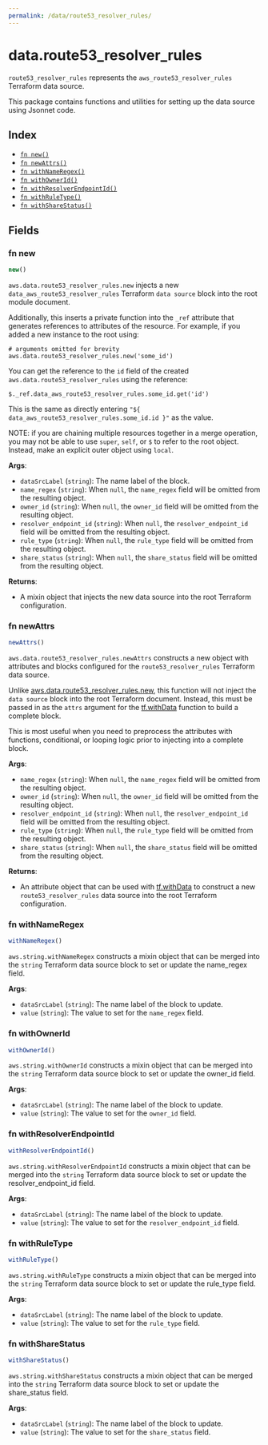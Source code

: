 ```yaml
---
permalink: /data/route53_resolver_rules/
---
```


# data.route53_resolver_rules

`route53_resolver_rules` represents the `aws_route53_resolver_rules` Terraform data source.



This package contains functions and utilities for setting up the data source using Jsonnet code.


## Index

* [`fn new()`](#fn-new)
* [`fn newAttrs()`](#fn-newattrs)
* [`fn withNameRegex()`](#fn-withnameregex)
* [`fn withOwnerId()`](#fn-withownerid)
* [`fn withResolverEndpointId()`](#fn-withresolverendpointid)
* [`fn withRuleType()`](#fn-withruletype)
* [`fn withShareStatus()`](#fn-withsharestatus)

## Fields

### fn new

```ts
new()
```


`aws.data.route53_resolver_rules.new` injects a new `data_aws_route53_resolver_rules` Terraform `data source`
block into the root module document.

Additionally, this inserts a private function into the `_ref` attribute that generates references to attributes of the
resource. For example, if you added a new instance to the root using:

    # arguments omitted for brevity
    aws.data.route53_resolver_rules.new('some_id')

You can get the reference to the `id` field of the created `aws.data.route53_resolver_rules` using the reference:

    $._ref.data_aws_route53_resolver_rules.some_id.get('id')

This is the same as directly entering `"${ data_aws_route53_resolver_rules.some_id.id }"` as the value.

NOTE: if you are chaining multiple resources together in a merge operation, you may not be able to use `super`, `self`,
or `$` to refer to the root object. Instead, make an explicit outer object using `local`.

**Args**:
  - `dataSrcLabel` (`string`): The name label of the block.
  - `name_regex` (`string`):  When `null`, the `name_regex` field will be omitted from the resulting object.
  - `owner_id` (`string`):  When `null`, the `owner_id` field will be omitted from the resulting object.
  - `resolver_endpoint_id` (`string`):  When `null`, the `resolver_endpoint_id` field will be omitted from the resulting object.
  - `rule_type` (`string`):  When `null`, the `rule_type` field will be omitted from the resulting object.
  - `share_status` (`string`):  When `null`, the `share_status` field will be omitted from the resulting object.

**Returns**:
- A mixin object that injects the new data source into the root Terraform configuration.


### fn newAttrs

```ts
newAttrs()
```


`aws.data.route53_resolver_rules.newAttrs` constructs a new object with attributes and blocks configured for the `route53_resolver_rules`
Terraform data source.

Unlike [aws.data.route53_resolver_rules.new](#fn-route53_resolver_rulesnew), this function will not inject the `data source`
block into the root Terraform document. Instead, this must be passed in as the `attrs` argument for the
[tf.withData](https://github.com/tf-libsonnet/core/tree/main/docs#fn-withdata) function to build a complete block.

This is most useful when you need to preprocess the attributes with functions, conditional, or looping logic prior to
injecting into a complete block.

**Args**:
  - `name_regex` (`string`):  When `null`, the `name_regex` field will be omitted from the resulting object.
  - `owner_id` (`string`):  When `null`, the `owner_id` field will be omitted from the resulting object.
  - `resolver_endpoint_id` (`string`):  When `null`, the `resolver_endpoint_id` field will be omitted from the resulting object.
  - `rule_type` (`string`):  When `null`, the `rule_type` field will be omitted from the resulting object.
  - `share_status` (`string`):  When `null`, the `share_status` field will be omitted from the resulting object.

**Returns**:
  - An attribute object that can be used with [tf.withData](https://github.com/tf-libsonnet/core/tree/main/docs#fn-withdata) to construct a new `route53_resolver_rules` data source into the root Terraform configuration.


### fn withNameRegex

```ts
withNameRegex()
```

`aws.string.withNameRegex` constructs a mixin object that can be merged into the `string`
Terraform data source block to set or update the name_regex field.



**Args**:
  - `dataSrcLabel` (`string`): The name label of the block to update.
  - `value` (`string`): The value to set for the `name_regex` field.


### fn withOwnerId

```ts
withOwnerId()
```

`aws.string.withOwnerId` constructs a mixin object that can be merged into the `string`
Terraform data source block to set or update the owner_id field.



**Args**:
  - `dataSrcLabel` (`string`): The name label of the block to update.
  - `value` (`string`): The value to set for the `owner_id` field.


### fn withResolverEndpointId

```ts
withResolverEndpointId()
```

`aws.string.withResolverEndpointId` constructs a mixin object that can be merged into the `string`
Terraform data source block to set or update the resolver_endpoint_id field.



**Args**:
  - `dataSrcLabel` (`string`): The name label of the block to update.
  - `value` (`string`): The value to set for the `resolver_endpoint_id` field.


### fn withRuleType

```ts
withRuleType()
```

`aws.string.withRuleType` constructs a mixin object that can be merged into the `string`
Terraform data source block to set or update the rule_type field.



**Args**:
  - `dataSrcLabel` (`string`): The name label of the block to update.
  - `value` (`string`): The value to set for the `rule_type` field.


### fn withShareStatus

```ts
withShareStatus()
```

`aws.string.withShareStatus` constructs a mixin object that can be merged into the `string`
Terraform data source block to set or update the share_status field.



**Args**:
  - `dataSrcLabel` (`string`): The name label of the block to update.
  - `value` (`string`): The value to set for the `share_status` field.
